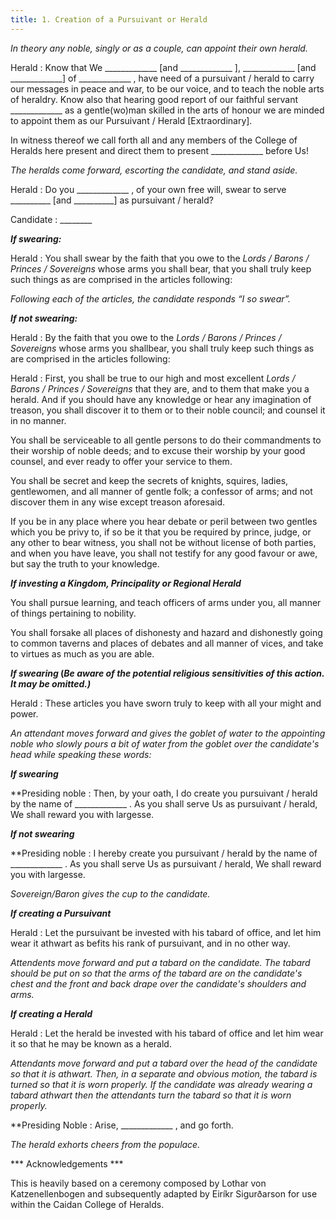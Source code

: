 ```yaml
---
title: 1. Creation of a Pursuivant or Herald
---
```


_In theory any noble, singly or as a couple, can appoint their own herald._

Herald
: Know that We _____________ [and _____________ ], _____________ [and _____________] of _____________ , have need of a pursuivant / herald to carry our messages in peace and war, to be our voice, and to teach the noble arts of heraldry. Know also that hearing good report of our faithful servant _____________ as a gentle(wo)man skilled in the arts of honour we are minded to appoint them as our Pursuivant / Herald [Extraordinary].

In witness thereof we call forth all and any members of the College of Heralds here present and direct them to present _____________ before Us!

_The heralds come forward, escorting the candidate, and stand aside._

Herald
: Do you _____________ , of your own free will, swear to serve __________ [and __________] as pursuivant / herald?

Candidate
: ________

**_If swearing:_**

Herald
: You shall swear by the faith that you owe to the _Lords / Barons / Princes / Sovereigns_ whose arms you shall bear, that you shall truly keep such things as are comprised in the articles following:

_Following each of the articles, the candidate responds “I so swear”._

**_If not swearing:_**

Herald
: By the faith that you owe to the _Lords / Barons / Princes / Sovereigns_ whose arms you shallbear, you shall truly keep such things as are comprised in the articles following:

Herald
: First, you shall be true to our high and most excellent _Lords / Barons / Princes / Sovereigns_ that they are, and to them that make you a herald. And if you should have any knowledge or hear any imagination of treason, you shall discover it to them or to their noble council; and counsel it in no manner.

You shall be serviceable to all gentle persons to do their commandments to their worship of noble deeds; and to excuse their worship by your good counsel, and ever ready to offer your service to them.

You shall be secret and keep the secrets of knights, squires, ladies, gentlewomen, and all manner of gentle folk; a confessor of arms; and not discover them in any wise except treason aforesaid.

If you be in any place where you hear debate or peril between two gentles which you be privy to, if so be it that you be required by prince, judge, or any other to bear witness, you shall not be without license of both parties, and when you have leave, you shall not testify for any good favour or awe, but say the truth to your knowledge.

**_If investing a Kingdom, Principality or Regional Herald_**

You shall pursue learning, and teach officers of arms under you, all manner of things pertaining to nobility.

You shall forsake all places of dishonesty and hazard and dishonestly going to common taverns and places of debates and all manner of vices, and take to virtues as much as you are able.

**_If swearing_ (_Be aware of the potential religious sensitivities of this action. It may be omitted.)_**

Herald
: These articles you have sworn truly to keep with all your might and power.

_An attendant moves forward and gives the goblet of water to the appointing noble who slowly pours a bit of water from the goblet over the candidate's head while speaking these words:_

**_If swearing_**

**Presiding noble
: Then, by your oath, I do create you pursuivant / herald by the name of _____________ . As you shall serve Us as pursuivant / herald, We shall reward you with largesse.

**_If not swearing_**

**Presiding noble
: I hereby create you pursuivant / herald by the name of _____________ . As you shall serve Us as pursuivant / herald, We shall reward you with largesse.

_Sovereign/Baron gives the cup to the candidate._

**_If creating a Pursuivant_**

Herald
: Let the pursuivant be invested with his tabard of office, and let him wear it athwart as befits his rank of pursuivant, and in no other way.

_Attendents move forward and put a tabard on the candidate. The tabard should be put on so that the arms of the tabard are on the candidate's chest and the front and back drape over the candidate's shoulders and arms._

**_If creating a Herald_**

Herald
: Let the herald be invested with his tabard of office and let him wear it so that he may be known as a herald.

_Attendants move forward and put a tabard over the head of the candidate so that it is athwart. Then, in a separate and obvious motion, the tabard is turned so that it is worn properly. If the candidate was already wearing a tabard athwart then the attendants turn the tabard so that it is worn properly._

**Presiding Noble
: Arise, _____________ , and go forth.

_The herald exhorts cheers from the populace._

*** Acknowledgements ***

This is heavily based on a ceremony composed by Lothar von Katzenellenbogen and subsequently adapted by Eiríkr Sigurðarson for use within the Caidan College of Heralds.
